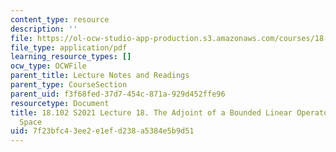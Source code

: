 ```yaml
---
content_type: resource
description: ''
file: https://ol-ocw-studio-app-production.s3.amazonaws.com/courses/18-102-introduction-to-functional-analysis-spring-2021/7f23bfc43ee2e1efd238a5384e5b9d51_MIT18_102s21_lec18.pdf
file_type: application/pdf
learning_resource_types: []
ocw_type: OCWFile
parent_title: Lecture Notes and Readings
parent_type: CourseSection
parent_uid: f3f68fed-37d7-454c-871a-929d452ffe96
resourcetype: Document
title: 18.102 S2021 Lecture 18. The Adjoint of a Bounded Linear Operator on a Hilbert
  Space
uid: 7f23bfc4-3ee2-e1ef-d238-a5384e5b9d51
---
```

